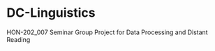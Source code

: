 DC-Linguistics
==============

HON-202_007 Seminar Group Project for Data Processing and Distant Reading
